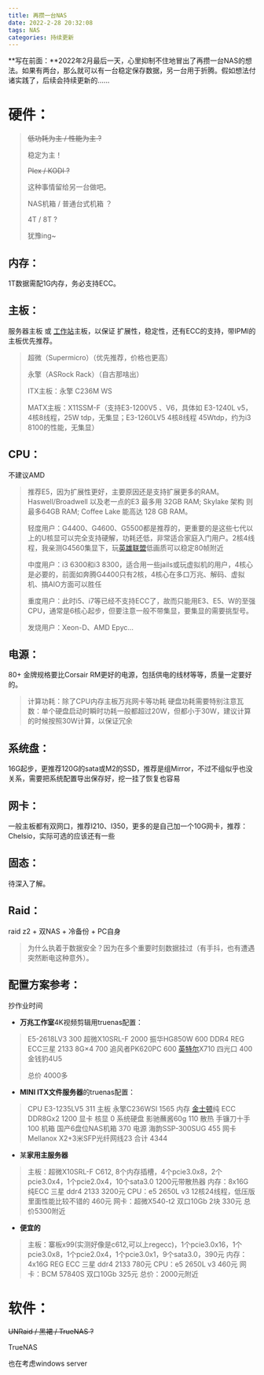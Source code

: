 ```yaml
---
title: 再攒一台NAS
date: 2022-2-28 20:32:08
tags: NAS
categories: 持续更新
---
```


**写在前面：**2022年2月最后一天，心里抑制不住地冒出了再攒一台NAS的想法。如果有两台，那么就可以有一台稳定保存数据，另一台用于折腾。假如想法付诸实践了，后续会持续更新的......

<!--more-->

# 硬件：

>~~低功耗为主 / 性能为主 ?~~    
>
>稳定为主！
>
>~~Plex / KODI ?~~
>
>这种事情留给另一台做吧。
>
>NAS机箱 / 普通台式机箱 ？
>
>4T / 8T ?
>
>犹豫ing~

## **内存**：
1T数据需配1G内存，务必支持ECC。

## **主板**： 
服务器主板 或 [工作站](https://www.smzdm.com/fenlei/gongzuozhan/)主板，以保证 扩展性，稳定性，还有ECC的支持，带IPMI的主板优先推荐。

>超微（Supermicro）（优先推荐，价格也更高）
>
>永擎（ASRock Rack）（自古那啥出）
>
>ITX主板：永擎 C236M WS
>
>MATX主板：X11SSM-F（支持E3-1200V5 、V6，具体如 E3-1240L v5，4核8线程，25W tdp，无集显；E3-1260LV5 4核8线程 45Wtdp，约为i3 8100的性能，无集显）

## **CPU**：
不建议AMD

> 推荐E5，因为扩展性更好，主要原因还是支持扩展更多的RAM。Haswell/Broadwell 以及老一点的E3 最多用 32GB RAM; Skylake 架构 则最多64GB RAM; Coffee Lake 能高达 128 GB RAM。
>
> 轻度用户：G4400、G4600、G5500都是推荐的，更重要的是这些七代以上的U核显可以完全支持硬解，功耗还低，非常适合家庭入门用户。2核4线程，我亲测G4560集显下，玩[英雄联盟](https://pinpai.smzdm.com/42625/)低画质可以稳定80帧附近
>
> 中度用户：i3 6300和i3 8300，适合用一些jails或玩虚拟机的用户，4核心是必要的，前面如奔腾G4400只有2核，4核心在多口万兆、解码、虚拟机、搞AIO方面可以胜任
>
> 重度用户：此时i5、i7等已经不支持ECC了，故而只能用E3、E5、W的至强CPU，通常是6核心起步，但要注意一般不带集显，要集显的需要挑型号。
>
> 发烧用户：Xeon-D、AMD Epyc...

## **电源**：
80+ 金牌规格要比Corsair RM更好的电源，包括供电的线材等等，质量一定要好的。

> 计算功耗：除了CPU内存主板万兆网卡等功耗
> 硬盘功耗需要特别注意瓦数：单个硬盘启动时瞬时功耗一般都超过20W，但都小于30W，建议计算的时候按照30W计算，以保证冗余

## **系统盘**：
16G起步，更推荐120G的sata或M2的SSD，推荐是组Mirror，不过不组似乎也没关系，需要把系统配置导出保存好，挖一挂了恢复也容易

## **网卡**：
一般主板都有双网口，推荐I210、I350，更多的是自己加一个10G网卡，推荐：Chelsio，实际可选的应该还有一些

## **固态**：
待深入了解。

## **Raid**：
raid z2 + 双NAS + 冷备份 + PC自身   

> 为什么执着于数据安全？因为在多个重要时刻数据挂过（有手抖，也有遭遇突然断电这种意外）。

## **配置方案参考**：
抄作业时间

- **万兆工作室**4K视频剪辑用truenas配置：

>E5-2618LV3 300
>超微X10SRL-F 2000
>振华HG850W 600
>DDR4 REG ECC三星 2133 8G×4 700
>追风者PK620PC 600
>[英特尔](https://pinpai.smzdm.com/1699/)X710 四光口 400
>金钱豹4U5
>
>总价 4000多

- **MINI ITX文件服务器**的truenas配置：

> CPU E3-1235LV5 311
> 主板 永擎C236WSI 1565
> 内存 [金士顿](https://pinpai.smzdm.com/1745/)纯 ECC DDR8Gx2 1200
> 显卡 核显 0
> 系统硬盘 影驰蘸酱60g 110
> 散热 手镰刀十手 100
> 机箱 国产6盘位NAS机箱 370
> 电源 海韵SSP-300SUG 455
> 网卡 Mellanox X2+3米SFP光纤网线23
> 合计 4344

- 某**家用主服务器**

> 主板：超微X10SRL-F C612, 8个内存插槽，4个pcie3.0x8，2个pcie3.0x4，1个pcie2.0x4，10个sata3.0 1200元带散热器
> 内存：8x16G 纯ECC 三星 ddr4 2133 3200元
> CPU：e5 2650L v3 12核24线程，低压版里面性能比较不错的 460元
> 网卡：超微X540-t2 双口10Gb 2块 330元
> 总价5300附近

- **便宜的**

> 主板：寨板x99(实测好像是c612,可以上regecc)，1个pcie3.0x16，1个pcie3.0x8，1个pcie2.0x4，1个pcie3.0x1，9个sata3.0，390元
> 内存：4x16G REG ECC 三星 ddr4 2133 780元
> CPU：e5 2650L v3 460元
> 网卡：BCM 57840S 双口10Gb 325元
> 总价：2000元附近

# 软件：

~~UNRaid / 黑裙 / TrueNAS ?~~

TrueNAS

也在考虑windows server
